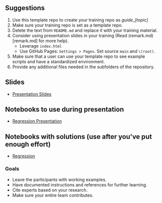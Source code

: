 ## Suggestions

1. Use this template repo to create your training repo as _guide\_[topic]_
2. Make sure your training repo is set as a template repo.
3. Delete the text from `README.md` and replace it with your training material.
4. Consider using presentation slides in your training (Read (remark.md)[remark.md] for more help).
    - Leverage `index.html`
    - Use GitHub Pages: `Settings > Pages`. Set source `main` and `\(root)`.
5. Make sure that a user can use your template repo to see example scripts and have a standardized environment.
6. Provide any additional files needed in the subfolders of the repository.

## Slides
- [Presentation Slides](/PresentationSlides.pdf)

## Notebooks to use during presentation
- [Regression Presentation](/CompletedNotebooks/CHANGETHIS.dbc)

## Notebooks with solutions (use after you've put enough effort)
- [Regression](/CompletedNotebooks/Regression.dbc)

### Goals

- Leave the participants with working examples.
- Have documented instructions and references for further learning.
- Cite experts based on your research.
- Make sure your entire team contributes.
